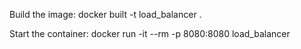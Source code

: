 Build the image:
docker built -t load_balancer .

Start the container: 
docker run -it --rm -p 8080:8080 load_balancer

